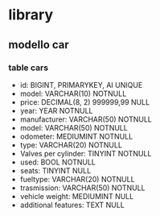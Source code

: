 # library

## modello car

### table cars


- id: BIGINT, PRIMARYKEY, AI UNIQUE
- model: VARCHAR(10) NOTNULL
- price: DECIMAL(8, 2) 999999,99 NULL
- year: YEAR NOTNULL
- manufacturer: VARCHAR(50) NOTNULL
- model: VARCHAR(50) NOTNULL
- odometer: MEDIUMINT NOTNULL
- type: VARCHAR(20) NOTNULL
- Valves per cylinder: TINYINT NOTNULL
- used: BOOL NOTNULL 
- seats: TINYINT NULL
- fueltype: VARCHAR(20) NOTNULL
- trasmission: VARCHAR(50) NOTNULL
- vehicle weight: MEDIUMINT NULL
- additional features: TEXT NULL